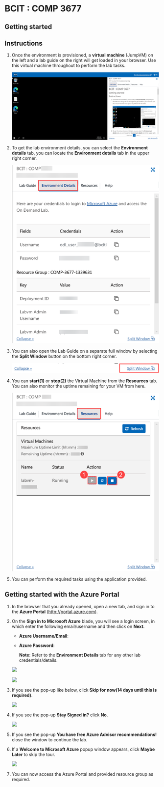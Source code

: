 # BCIT : COMP 3677

## Getting started

## Instructions

1. Once the environment is provisioned, a **virtual machine** (JumpVM) on the left and a lab guide on the right will get loaded in your browser. Use this virtual machine throughout to perform the lab tasks.

   ![](/images/image-001.png)

2. To get the lab environment details, you can select the **Environment details** tab, you can locate the **Environment details** tab in the upper right corner.
   
   ![](/images/image-002.png)

3. You can also open the Lab Guide on a separate full window by selecting the **Split Window** button on the bottom right corner.

   ![](/images/image-004.png)
   
4. You can **start(1)** or **stop(2)** the Virtual Machine from the **Resources** tab. You can also monitor the uptime remaining for your VM from here.

   ![](/images/image-003.png)
    
5. You can perform the required tasks using the application provided.

## Getting started with the Azure Portal

1. In the browser that you already opened, open a new tab, and sign in to the **Azure Portal** (<http://portal.azure.com>).

1. On the **Sign in to Microsoft Azure** blade, you will see a login screen, in which enter the following email/username and then click on **Next**.  

   * **Azure Username/Email**:  <inject key="AzureAdUserEmail"></inject> 
   * **Azure Password**:  <inject key="AzureAdUserPassword"></inject>

        **Note**: Refer to the **Environment Details** tab for any other lab credentials/details.
        
    ![](https://raw.githubusercontent.com/CloudLabs-Samples/EduLabs/main/Demo/azure/images/image-004.jpg)
  
    ![](https://raw.githubusercontent.com/CloudLabs-Samples/EduLabs/main/Demo/azure/images/image-005.jpg)
  
1. If you see the pop-up like below, click **Skip for now(14 days until this is required)**.

    ![](https://raw.githubusercontent.com/CloudLabs-Samples/EduLabs/main/Demo/azure/images/image004.png)

1. If you see the pop-up **Stay Signed in?** click **No**.

    ![](https://raw.githubusercontent.com/CloudLabs-Samples/EduLabs/main/Demo/azure/images/image-006.jpg)

1. If you see the pop-up **You have free Azure Advisor recommendations!** close the window to continue the lab. 

1. If a **Welcome to Microsoft Azure** popup window appears, click **Maybe Later** to skip the tour.
   
    ![](https://raw.githubusercontent.com/CloudLabs-Samples/EduLabs/main/Demo/azure/images/image-007.jpg)

1. You can now access the Azure Portal and provided resource group as required.
